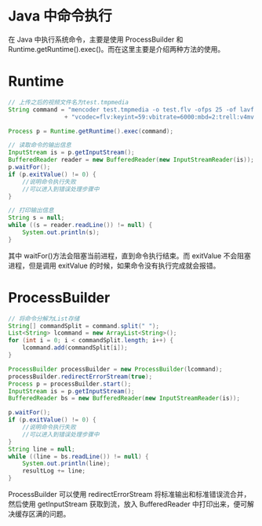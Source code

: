 # Java 中命令执行

在 Java 中执行系统命令，主要是使用 ProcessBuilder 和 Runtime.getRuntime().exec()。而在这里主要是介绍两种方法的使用。

# Runtime

```java
// 上传之后的视频文件名为test.tmpmedia
String command = "mencoder test.tmpmedia -o test.flv -ofps 25 -of lavf -oac mp3lame -srate 22050 -ovc lavc -lavcopts "
                + "vcodec=flv:keyint=59:vbitrate=6000:mbd=2:trell:v4mv:o=mpv_flagg=cbp_rd:last_pred=3 -vf harddup,scale=480:256";

Process p = Runtime.getRuntime().exec(command);

// 读取命令的输出信息
InputStream is = p.getInputStream();
BufferedReader reader = new BufferedReader(new InputStreamReader(is));
p.waitFor();
if (p.exitValue() != 0) {
    //说明命令执行失败
    //可以进入到错误处理步骤中
}

// 打印输出信息
String s = null;
while ((s = reader.readLine()) != null) {
    System.out.println(s);
}
```

其中 waitFor()方法会阻塞当前进程，直到命令执行结束。而 exitValue 不会阻塞进程，但是调用 exitValue 的时候，如果命令没有执行完成就会报错。

# ProcessBuilder

```java
// 将命令分解为List存储
String[] commandSplit = command.split(" ");
List<String> lcommand = new ArrayList<String>();
for (int i = 0; i < commandSplit.length; i++) {
    lcommand.add(commandSplit[i]);
}

ProcessBuilder processBuilder = new ProcessBuilder(lcommand);
processBuilder.redirectErrorStream(true);
Process p = processBuilder.start();
InputStream is = p.getInputStream();
BufferedReader bs = new BufferedReader(new InputStreamReader(is));

p.waitFor();
if (p.exitValue() != 0) {
    //说明命令执行失败
    //可以进入到错误处理步骤中
}
String line = null;
while ((line = bs.readLine()) != null) {
    System.out.println(line);
    resultLog += line;
}
```

ProcessBuilder 可以使用 redirectErrorStream 将标准输出和标准错误流合并，然后使用 getInputStream 获取到流，放入 BufferedReader 中打印出来，便可解决缓存区满的问题。
